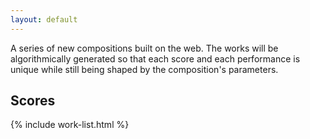 ```yaml
---
layout: default
---
```

A series of new compositions built on the web.
The works will be algorithmically generated so that each score and each performance is unique while still being shaped by the composition's parameters.

## Scores

{% include work-list.html %}
